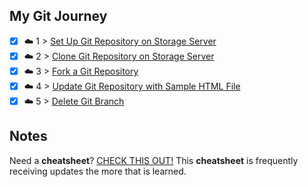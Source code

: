 ## My Git Journey

- [x] ☁️ 1 > [Set Up Git Repository on Storage Server](001/README.md)
- [x] ☁️ 2 > [Clone Git Repository on Storage Server](002/README.md)
- [x] ☁️ 3 > [Fork a Git Repository](003/README.md)
- [x] ☁️ 4 > [Update Git Repository with Sample HTML File](004/README.md)
- [x] ☁️ 5 > [Delete Git Branch](005/README.md)

## Notes
Need a **cheatsheet**? [CHECK THIS OUT!](NOTES.md) This **cheatsheet** is frequently receiving updates the more that is learned.  
